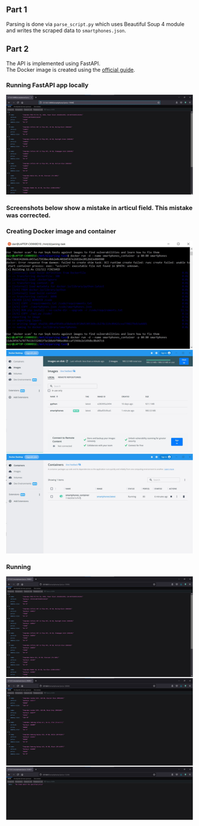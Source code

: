 
## Part 1 ##

Parsing is done via `parse_script.py` which uses Beautiful Soup 4 module and writes the scraped data to `smartphones.json`.

## Part 2 ##

The API is implemented using FastAPI.
<br>
The Docker image is created using the [official guide](https://fastapi.tiangolo.com/deployment/docker/).

### Running FastAPI app locally ###
<img src="screenshots/run_local.jpg"  />

### Screenshots below show a mistake in articul field. This mistake was corrected. ###

### Creating Docker image and container ###
<img src="screenshots/creating_docker_image.jpg"  />
<img src="screenshots/docker_images.jpg"  />
<img src="screenshots/docker_containers.jpg"  />

### Running ###
<img src="screenshots/docker_run.jpg"  />
<img src="screenshots/existing_price.jpg"  />
<img src="screenshots/nonexistent_price.jpg"  />
